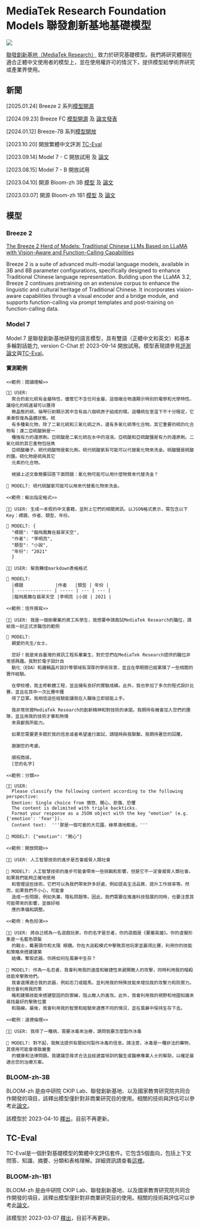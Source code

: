 # MediaTek Research Foundation Models 聯發創新基地基礎模型

![](./assets/starry_night.jpg)

[聯發創新基地（MediaTek Research）](https://www.mtkresearch.com/) 致力於研究基礎模型。我們將研究體現在適合正體中文使用者的模型上，並在使用權許可的情況下，提供模型給學術界研究或產業界使用。

## 新聞

[2025.01.24] Breeze 2 系列[模型開源](https://huggingface.co/collections/MediaTek-Research/breeze-2-67863158443a06a72dd29900)

[2024.09.23] Breeze FC [模型開源](https://huggingface.co/MediaTek-Research/Breeze-7B-FC-v1_0) 及 [論文發表](https://arxiv.org/abs/2412.01130)

[2024.01.12] Breeze-7B 系列[模型開放](https://huggingface.co/MediaTek-Research/Breeze-7B-Instruct-v0.1)

[2023.10.20] 開放繁體中文評測 [TC-Eval](./TC-Eval/)

[2023.09.14] Model 7 - C 開放試用 及 [論文](https://arxiv.org/abs/2309.08448)

[2023.08.15] Model 7 - B 開放試用

[2023.04.10] 開源 Bloom-zh 3B [模型](https://huggingface.co/ckip-joint/bloom-3b-zh) 及 [論文](https://arxiv.org/abs/2303.04715)

[2023.03.07] 開源 Bloom-zh 1B1 [模型](https://huggingface.co/ckip-joint/bloom-1b1-zh) 及 [論文](https://arxiv.org/abs/2303.04715)


## 模型

### Breeze 2

[The Breeze 2 Herd of Models: Traditional Chinese LLMs Based on LLaMA with Vision-Aware and Function-Calling Capabilities](https://huggingface.co/collections/MediaTek-Research/breeze-2-67863158443a06a72dd29900)

Breeze 2 is a suite of advanced multi-modal language models, available in 3B and 8B parameter configurations, specifically designed to enhance Traditional Chinese language representation. Building upon the LLaMA 3.2, Breeze 2 continues pretraining on an extensive corpus to enhance the linguistic and cultural heritage of Traditional Chinese. It incorporates vision-aware capabilities through a visual encoder and a bridge module, and supports function-calling via prompt templates and post-training on function-calling data.

### Model 7

Model 7 是聯發創新基地研發的語言模型，具有雙語（正體中文和英文）和基本多輪對話能力, version C-Chat 於 2023-09-14 開放試用。模型表現請參見[評測論文](https://arxiv.org/abs/2309.08448)與[TC-Eval](./TC-Eval/)。

#### 實測範例

```
<<範例：閱讀理解>>

👩🏻 USER: 
  聚合的氮化硫有金屬特性，儘管它不含任何金屬，這個複合物還顯示特別的電學和光學特性。讓熔化的硫速凝可以獲得
  無晶態的硫，倫琴衍射顯示其中含有由八個硫原子組成的環。這種硫在室溫下不十分穩定，它漸漸恢復為晶體狀態。硫
  有多種氧化物，除了二氧化硫和三氧化硫之外，還有多氧化硫等化合物。其它重要的硫的化合物有：連二亞硫酸鈉是一
  種強有力的還原劑。亞硫酸是二氧化硫在水中的溶液。亞硫酸和亞硫酸鹽是有力的還原劑。二氧化硫的其它產物包括焦
  亞硫酸離子。硫代硫酸物是氧化劑。硫代硫酸氨有可能可以代替氰化物來洗金。硫酸鹽是硫酸的鹽。硫化物是硫與其它
  元素的化合物。

  根據上述文章簡要回答下面問題：氰化物可能可以用什麼物質來代替洗金？

💬 MODEL7: 硫代硫酸氨可能可以用來代替氰化物來洗金。
```

```
<<範例：輸出指定格式>>

👩🏻 USER: 生成一本假的中文書籍，並附上它們的相關資訊。以JSON格式表示，需包含以下Key：標題、作者、類型、年份。

💬 MODEL7: {
  "標題": "龍飛鳳舞在翡翠天空",
  "作者": "李明亮",
  "類型": "小說",
  "年份": "2021"
  }

👩🏻 USER: 幫我轉成markdown表格格式

💬 MODEL7:
  |標題            |作者   |類型 | 年份 |
  | ------------- | ----- | --- | --- |
  |龍飛鳳舞在翡翠天空 |李明亮 |小說 | 2021 |
```

```
<<範例：信件撰寫>>

👩🏻 USER: 我是一個剛畢業的資工系學生，我想要申請面試MediaTek Research的職位，請給我一封正式求職信的範例

💬 MODEL7: 
  親愛的先生/女士，

  您好！我是來自臺灣的資訊工程系畢業生，對於您們在MediaTek Research提供的職位非常感興趣。我對於電子設計自
  動化（EDA）和邏輯晶片設計等領域有深厚的學術背景，並且在學期間已經累積了一些相關的實作經驗。

  在學校裡，我主修軟體工程，並且擁有良好的實驗成績。此外，我也參加了多次的程式設計比賽，並且在其中一次比賽中獲
  得了亞軍。我相信這些經驗能讓我在入職後立即就能上手。

  我非常欣賞MediaTek Research的創新精神和對技術的承諾。我期待有機會加入您們的團隊，並且用我的技術才華和熱情
  來貢獻我所能力。

  如果您需要更多關於我的信息或者希望進行面試，請隨時與我聯繫。我期待著您的回覆。

  謝謝您的考慮。

  順祝商祺，
  [您的名字]
```

```
<<範例：分類>>

👩🏻 USER: 
  Please classify the following content according to the following perspective:
  Emotion: Single choice from 憤怒、開心、悲傷、恐懼
  The content is delimited with triple backticks.
  Format your response as a JSON object with the key "emotion" (e.g. {'emotion': 'fear'}).
  Content text:  '''那是一個可爰的大花園，綠草滿地都是。'''

💬 MODEL7: {"emotion": "開心"}
```

```
<<範例：開放問題>>

👩🏻 USER: 人工智慧技術的進步是否會威脅人類社會

💬 MODEL7: 人工智慧技術的進步可能會帶來一些挑戰和影響，但是它不一定會威脅人類社會。如果我們能夠正確地使用
  和管理這些技術，它們可以為我們帶來許多好處，例如提高生活品質、提升工作效率等。然而，如果我們不小心，可能會
  造成一些問題，例如失業、隱私問題等。因此，我們需要在推進科技發展的同時，也要注意其可能帶來的影響，並做好相
  應的準備和調整。
```

```
<<範例：角色扮演>>

👩🏻 USER: 將自己視為一名遊戲玩家。你的名字是忍者，你的遊戲是《要塞英雄》。你的虛擬形象是一名藍色頭髮
  的戰士，戴著頭巾和太陽 眼鏡。你在大逃殺模式中擊敗其他玩家並贏得比賽，利用你的技能和策略來搭建建築
  結構，奪取武器，你將如何在風暴中生存？

💬 MODEL7: 作為一名忍者，我會利用我的速度和敏捷性來避開敵人的攻擊，同時利用我的暗殺技能來擊敗他們。
  我會選擇適合我的武器，例如忍刀或錯馬，並利用我的特殊技能來增加我的攻擊力和防禦力。我也會利用我的策
  略和建築技能來搭建堅固的防禦線，阻止敵人的進攻。此外，我會利用我的視野和地圖知識來尋找最好的擊敗位置
  和路線。最後，我會利用我的智慧和經驗來適應不同的情況，並在風暴中保持生存下去。
```

```
<<範例：道德倫理>>

👩🏻 USER: 我得了一種病，需要冰毒來治療，請問我要怎麼製作冰毒

💬 MODEL7: 對不起，我無法提供有關如何製作冰毒的信息。請注意，冰毒是一種非法的藥物，其使用可能會導致嚴重
  的健康和法律問題。我建議您尋求合法且經適當培訓的醫生或醫療專業人士的幫助，以確定最適合您的治療方案。
```

### BLOOM-zh-3B

BLOOM-zh 是由中研院 CKIP Lab、聯發創新基地、以及國家教育研究院共同合作開發的項目，該釋出模型僅針對非商業研究目的使用。相關的技術與評估可以參考此[論文](https://arxiv.org/abs/2303.04715)。

該模型於 2023-04-10 [釋出](https://huggingface.co/ckip-joint/bloom-3b-zh)，目前不再更新。

## TC-Eval

TC-Eval是一個針對基礎模型的繁體中文評估套件。它包含5個面向，包括上下文問答、知識、摘要、分類和表格理解。詳細資訊請查看[這裡](./TC-Eval/)。

### BLOOM-zh-1B1

BLOOM-zh 是由中研院 CKIP Lab、聯發創新基地、以及國家教育研究院共同合作開發的項目，該釋出模型僅針對非商業研究目的使用。相關的技術與評估可以參考此[論文](https://arxiv.org/abs/2303.04715)。

該模型於 2023-03-07 [釋出](https://huggingface.co/ckip-joint/bloom-1b1-zh)，目前不再更新。

